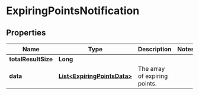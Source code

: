 

# ExpiringPointsNotification

## Properties

Name | Type | Description | Notes
------------ | ------------- | ------------- | -------------
**totalResultSize** | **Long** |  | 
**data** | [**List&lt;ExpiringPointsData&gt;**](ExpiringPointsData.md) | The array of expiring points. | 



